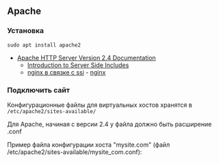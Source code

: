 ## Apache

### Установка

```
sudo apt install apache2
```

* [Apache HTTP Server Version 2.4 Documentation](http://httpd.apache.org/docs/2.4/)
  * [Introduction to Server Side Includes](http://httpd.apache.org/docs/2.4/howto/ssi.html)
  * [nginx в связке с ssi](http://nginx.org/ru/docs/http/ngx_http_ssi_module.html) - [nginx](http://nginx.org/ru/)

### Подключить сайт

Конфигурационные файлы для виртуальных хостов хранятся в `/etc/apache2/sites-available/`

Для Apache, начиная с версии 2.4 у файла должно быть расширение .conf

Пример файла конфигурации хоста "mysite.com" (файл /etc/apache2/sites-available/mysite_com.conf): 
